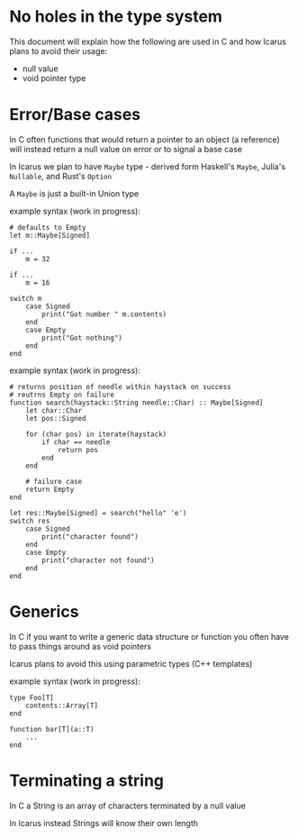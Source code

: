 No holes in the type system
===========================

This document will explain how the following are used in C and how Icarus plans to avoid their usage:

* null value
* void pointer type


Error/Base cases
===========
In C often functions that would return a pointer to an object (a reference) will instead return a null value on error or to signal a base case

In Icarus we plan to have `Maybe` type - derived form Haskell's `Maybe`, Julia's `Nullable`, and Rust's `Option`

A `Maybe` is just a built-in Union type

example syntax (work in progress):

    # defaults to Empty
    let m::Maybe[Signed]

    if ...
        m = 32

    if ...
        m = 16

    switch m
        case Signed
            print("Got number " m.contents)
        end
        case Empty
            print("Got nothing")
        end
    end

example syntax (work in progress):

    # returns position of needle within haystack on success
    # reutrns Empty on failure
    function search(haystack::String needle::Char) :: Maybe[Signed]
        let char::Char
        let pos::Signed

        for (char pos) in iterate(haystack)
            if char == needle
                return pos
            end
        end

        # failure case
        return Empty
    end

    let res::Maybe[Signed] = search("hello" 'e')
    switch res
        case Signed
            print("character found")
        end
        case Empty
            print("character not found")
        end
    end


Generics
========
In C if you want to write a generic data structure or function you often have to pass things around as void pointers

Icarus plans to avoid this using parametric types (C++ templates)

example syntax (work in progress):

    type Foo[T]
        contents::Array[T]
    end

    function bar[T](a::T)
        ...
    end


Terminating a string
====================
In C a String is an array of characters terminated by a null value

In Icarus instead Strings will know their own length


